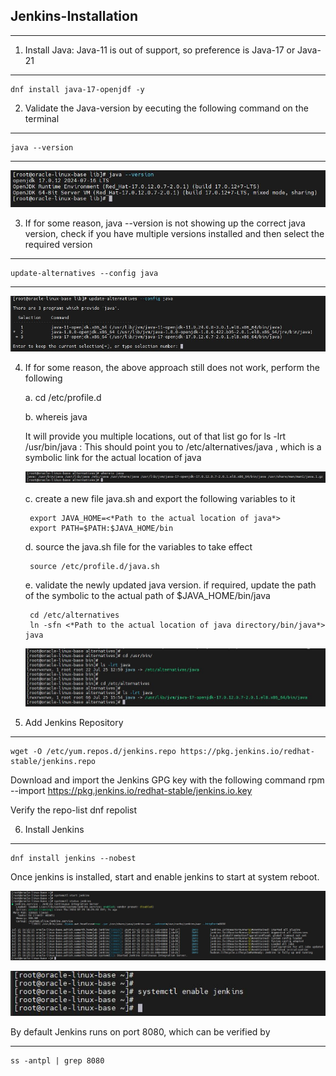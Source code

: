 **Jenkins-Installation**
--------------------------------------------------------------------------------------------------------------------------

--------------------------------------------------------------------------------------------------------------------------
1. Install Java: Java-11 is out of support, so preference is Java-17 or Java-21
--------------------------------------------------------------------------------------------------------------------------    
    dnf install java-17-openjdf -y

2. Validate the Java-version by eecuting the following command on the terminal
--------------------------------------------------------------------------------------------------------------------------    
    java --version

--------------------------------------------------------------------------------------------------------------------------
   ![Github Images](/Jenkins/Assets/Jenkins-Install-Java-17.JPG)

3. If for some reason, java --version is not showing up the correct java version, check if you have multiple versions installed and then select the required version
--------------------------------------------------------------------------------------------------------------------------    
    update-alternatives --config java

--------------------------------------------------------------------------------------------------------------------------
![Github Images](/Jenkins/Assets/jenkins-select-java-version.JPG)

4. If for some reason, the above approach still does not work, perform the following

    a. cd /etc/profile.d

    b. whereis java

    It will provide you multiple locations, out of that list go for
    ls -lrt /usr/bin/java : This should point you to /etc/alternatives/java , which is a symbolic link for the actual location of java

    ![Github Images](/Jenkins/Assets/Jenkins-whereis-java.JPG)
        
    c. create a new file java.sh and export the following variables to it

        export JAVA_HOME=<*Path to the actual location of java*>
        export PATH=$PATH:$JAVA_HOME/bin
    
    d. source the java.sh file for the variables to take effect

        source /etc/profile.d/java.sh
    
    e. validate the newly updated java version. if required, update the path of the symbolic to the actual path of $JAVA_HOME/bin/java

        cd /etc/alternatives
        ln -sfn <*Path to the actual location of java directory/bin/java*> java

    ![Github Images](/Jenkins/Assets/Jenkins-Symbolic-Link-Java.JPG)

5. Add Jenkins Repository
--------------------------------------------------------------------------------------------------------------------------
    wget -O /etc/yum.repos.d/jenkins.repo https://pkg.jenkins.io/redhat-stable/jenkins.repo

Download and import the Jenkins GPG key with the following command
    rpm --import https://pkg.jenkins.io/redhat-stable/jenkins.io.key

Verify the repo-list
    dnf repolist

6. Install Jenkins
--------------------------------------------------------------------------------------------------------------------------
    dnf install jenkins --nobest

Once jenkins is installed, start and enable jenkins to start at system reboot.

   ![Github Images](/Jenkins/Assets/Jenkins-systemctl-start.JPG)

   ![Github Images](/Jenkins/Assets/Jenkins-Systemctl-Enable.JPG)


By default Jenkins runs on port 8080, which can be verified by

--------------------------------------------------------------------------------------------------------------------------
    ss -antpl | grep 8080

